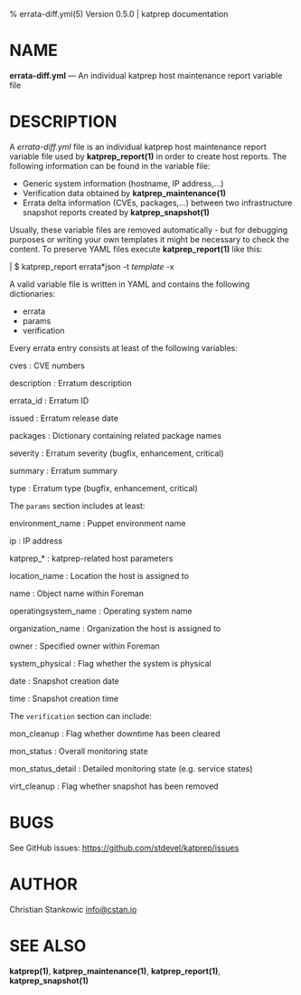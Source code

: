 % errata-diff.yml(5) Version 0.5.0 | katprep documentation

NAME
====

**errata-diff.yml** — An individual katprep host maintenance report variable file

DESCRIPTION
===========

A _errata-diff.yml_ file is an individual katprep host maintenance report variable file used by **katprep_report(1)** in order to create host reports. The following information can be found in the variable file:

 - Generic system information (hostname, IP address,...)
 - Verification data obtained by **katprep_maintenance(1)**
 - Errata delta information (CVEs, packages,...) between two infrastructure snapshot reports created by **katprep_snapshot(1)**

Usually, these variable files are removed automatically - but for debugging purposes or writing your own templates it might be necessary to check the content. To preserve YAML files execute **katprep_report(1)** like this:

| $ katprep_report errata*json -t _template_ -x

A valid variable file is written in YAML and contains the following dictionaries:

- errata
- params
- verification

Every errata entry consists at least of the following variables:

cves
:   CVE numbers

description
:   Erratum description

errata_id
:   Erratum ID

issued
:   Erratum release date

packages
:   Dictionary containing related package names

severity
:   Erratum severity (bugfix, enhancement, critical)

summary
:   Erratum summary

type
:   Erratum type (bugfix, enhancement, critical)

The `params` section includes at least:

environment_name
:   Puppet environment name

ip
:   IP address

katprep\_\*
:   katprep-related host parameters

location_name
:   Location the host is assigned to

name
:   Object name within Foreman

operatingsystem_name
:   Operating system name

organization_name
:   Organization the host is assigned to

owner
:   Specified owner within Foreman

system_physical
:   Flag whether the system is physical

date
:   Snapshot creation date

time
:   Snapshot creation time

The `verification` section can include:

mon_cleanup
:   Flag whether downtime has been cleared

mon_status
:   Overall monitoring state

mon_status_detail
:   Detailed monitoring state (e.g. service states)

virt_cleanup
:   Flag whether snapshot has been removed


BUGS
====

See GitHub issues: <https://github.com/stdevel/katprep/issues>

AUTHOR
======

Christian Stankowic <info@cstan.io>

SEE ALSO
========

**katprep(1)**, **katprep_maintenance(1)**, **katprep_report(1)**, **katprep_snapshot(1)**

